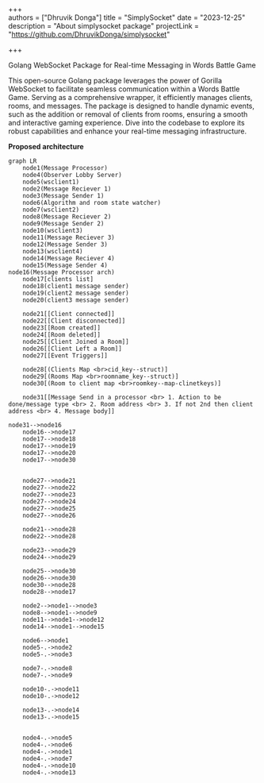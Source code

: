 +++  
authors = ["Dhruvik Donga"]
title = "SimplySocket"
date = "2023-12-25"
description = "About simplysocket package"
projectLink = "https://github.com/DhruvikDonga/simplysocket"

+++  

Golang WebSocket Package for Real-time Messaging in Words Battle Game

This open-source Golang package leverages the power of Gorilla WebSocket to facilitate seamless communication within a Words Battle Game. Serving as a comprehensive wrapper, it efficiently manages clients, rooms, and messages. The package is designed to handle dynamic events, such as the addition or removal of clients from rooms, ensuring a smooth and interactive gaming experience. Dive into the codebase to explore its robust capabilities and enhance your real-time messaging infrastructure.

**Proposed architecture**
```mermaid
graph LR
    node1(Message Processor)
    node4(Observer Lobby Server)
    node5(wsclient1)
    node2(Message Reciever 1)
    node3(Message Sender 1)
    node6(Algorithm and room state watcher)
    node7(wsclient2)
    node8(Message Reciever 2)
    node9(Message Sender 2)
    node10(wsclient3)
    node11(Message Reciever 3)
    node12(Message Sender 3)
    node13(wsclient4)
    node14(Message Reciever 4)
    node15(Message Sender 4)
node16(Message Processor arch)
    node17[clients list]
    node18(client1 message sender)
    node19(client2 message sender)
    node20(client3 message sender)

    node21[[Client connected]]
    node22[[Client disconnected]]
    node23[[Room created]]
    node24[[Room deleted]]
    node25[[Client Joined a Room]]
    node26[[Client Left a Room]]
    node27[[Event Triggers]]

    node28[(Clients Map <br>cid_key--struct)]
    node29[(Rooms Map <br>roomname_key--struct)]
    node30[(Room to client map <br>roomkey--map-clinetkeys)]

    node31[[Message Send in a processor <br> 1. Action to be done/message type <br> 2. Room address <br> 3. If not 2nd then client address <br> 4. Message body]]

node31-->node16
    node16-->node17
    node17-->node18
    node17-->node19
    node17-->node20
    node17-->node30


    node27-->node21
    node27-->node22
    node27-->node23
    node27-->node24
    node27-->node25
    node27-->node26
    
    node21-->node28
    node22-->node28

    node23-->node29
    node24-->node29
    
    node25-->node30
    node26-->node30
    node30-->node28
    node28-->node17

    node2-->node1-->node3
    node8-->node1-->node9
    node11-->node1-->node12
    node14-->node1-->node15

    node6-->node1
    node5-.->node2
    node5-.->node3

    node7-.->node8
    node7-.->node9

    node10-.->node11
    node10-.->node12

    node13-.->node14
    node13-.->node15


    node4-.->node5
    node4-.->node6
    node4-.->node1
    node4-.->node7
    node4-.->node10
    node4-.->node13
```
